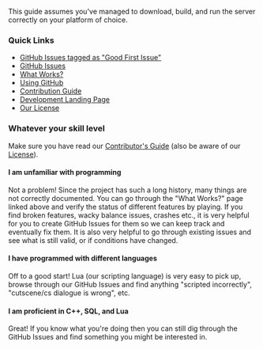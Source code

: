 This guide assumes you've managed to download, build, and run the server correctly on your platform of choice.

### Quick Links

- [GitHub Issues tagged as "Good First Issue"](https://github.com/LandSandBoat/server/labels/good%20first%20issue)
- [GitHub Issues](https://github.com/LandSandBoat/server/issues)
- [What Works?](What-Works)
- [Using GitHub](Using-Github)
- [Contribution Guide](https://github.com/LandSandBoat/server/blob/base/CONTRIBUTING.md)
- [Development Landing Page](Development)
- [Our License](https://github.com/LandSandBoat/server/blob/release/LICENSE)

### Whatever your skill level

Make sure you have read our [Contributor's Guide](https://github.com/LandSandBoat/server/blob/base/CONTRIBUTING.md) (also be aware of our [License](https://github.com/LandSandBoat/server/blob/base/LICENSE)).

#### I am unfamiliar with programming

Not a problem! Since the project has such a long history, many things are not correctly documented. You can go through the "What Works?" page linked above and verify the status of different features by playing. If you find broken features, wacky balance issues, crashes etc., it is very helpful for you to create GitHub Issues for them so we can keep track and eventually fix them. It is also very helpful to go through existing issues and see what is still valid, or if conditions have changed.

#### I have programmed with different languages

Off to a good start! Lua (our scripting language) is very easy to pick up, browse through our GitHub Issues and find anything "scripted incorrectly", "cutscene/cs dialogue is wrong", etc.

#### I am proficient in C++, SQL, and Lua

Great! If you know what you're doing then you can still dig through the GitHub Issues and find something you might be interested in.
